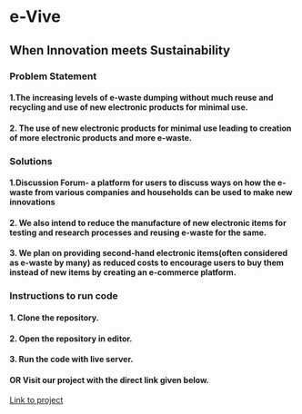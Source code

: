 # **e-Vive** 
## **When Innovation meets Sustainability**

### **Problem Statement**

#### 1.The increasing levels of e-waste dumping without much reuse and recycling and use of new electronic products for minimal use. <br>

#### 2. The use of new electronic products for minimal use leading to creation of more electronic products and more e-waste.

### **Solutions**

#### 1.Discussion Forum- a platform for users to discuss ways on how the e-waste from various companies and households can be used to make new innovations<br>

#### 2. We also intend to reduce the manufacture of new electronic items for testing and research processes and reusing e-waste for the same. <br> 

#### 3. We plan on providing second-hand electronic items(often considered as e-waste by many) as reduced costs to encourage users to buy them instead of new items by creating an e-commerce platform.

### **Instructions to run code**

#### 1. Clone the repository. 

#### 2. Open the repository in editor. 

#### 3. Run the code with live server.

#### OR Visit our project with the direct link given below.

[Link to project](https://soyamprabha.github.io/google-solution-challenge/)

